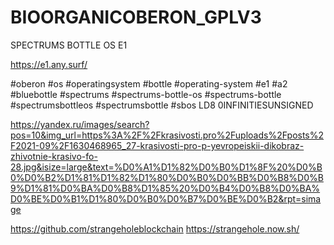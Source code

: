 # BIOORGANICOBERON_GPLV3

SPECTRUMS BOTTLE OS E1

https://e1.any.surf/

#oberon #os #operatingsystem #bottle #operating-system #e1 #a2 #bluebottle #spectrums #spectrums-bottle-os #spectrums-bottle #spectrumsbottleos #spectrumsbottle #sbos
LD8 0INFINITIESUNSIGNED

https://yandex.ru/images/search?pos=10&img_url=https%3A%2F%2Fkrasivosti.pro%2Fuploads%2Fposts%2F2021-09%2F1630468965_27-krasivosti-pro-p-yevropeiskii-dikobraz-zhivotnie-krasivo-fo-28.jpg&isize=large&text=%D0%A1%D1%82%D0%B0%D1%8F%20%D0%B0%D0%B2%D1%81%D1%82%D1%80%D0%B0%D0%BB%D0%B8%D0%B9%D1%81%D0%BA%D0%B8%D1%85%20%D0%B4%D0%B8%D0%BA%D0%BE%D0%B1%D1%80%D0%B0%D0%B7%D0%BE%D0%B2&rpt=simage

https://github.com/strangeholeblockchain https://strangehole.now.sh/
